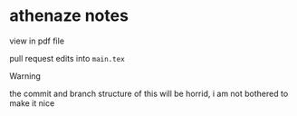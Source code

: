 # athenaze notes

view in pdf file


pull request edits into `main.tex`

> [!WARNING]
> the commit and branch structure of this will be horrid, i am not bothered to make it nice